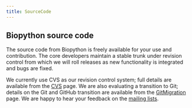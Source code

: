 ```yaml
---
title: SourceCode
---
```


Biopython source code
---------------------

The source code from Biopython is freely available for your use and
contribution. The core developers maintain a stable trunk under revision
control from which we will roll releases as new functionality is
integrated and bugs are fixed.

We currently use CVS as our revision control system; full details are
available from the [CVS](CVS "wikilink") page. We are also evaluating a
transition to Git; details on the Git and GitHub transition are
available from the [GitMigration](GitMigration "wikilink") page. We are
happy to hear your feedback on the [ mailing
lists](Mailing_lists "wikilink").
